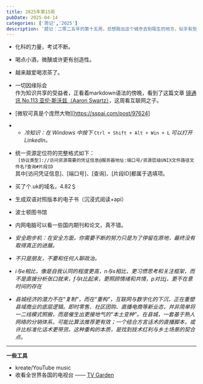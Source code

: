 ```yaml
---
title: 2025年第15周
pubDate: 2025-04-14
categories: ['周记','2025']
description: '题记：二零二五年的第十五周，总想跑出这个城市去到陌生的地方，似乎有些受够了一日复一日的重复的无聊的令人倦怠的工作与生活。'
---
```

- 化科的力量，考试不断。
- 喝点小酒，微醺或许更有创造性。
- 越来越爱喝浓茶了。
- 一切因缘际会  
	作为知识共享的受益者，正看着markdown语法的傍晚，看到了这篇文章 [镜通讯 No.113 亚伦·斯沃兹（Aaron Swartz）](https://wangyurui.com/posts/leng-jing-tong-xun-no-113-ya-lun-si-wo-zi-aaron-e760e0ca)，这周看互联网之子。  

- [微软可真是个庞然大物][https://sspai.com/post/97624] 
- - *冷知识：在 Windows 中按下* `Ctrl + Shift + Alt + Win + L` *可以打开 LinkedIn。*

- 统一资源定位符的完整格式如下：  
` [协议类型]://访问资源需要的凭证信息@服务器地址:端口号/资源层级UNIX文件路径文件名?查询#片段ID`    
其中[访问凭证信息]、[端口号]、[查询]、[片段ID]都属于选填项。
- 买了个.uk的域名，4.82＄
- 生成双语对照版本的电子书（沉浸式阅读+api）
- 波士顿图书馆
- 内网电脑可以看一些国内期刊和论文，真不错。

- *安全跑步机：在安全方面，你需要不断的努力只是为了停留在原地，最终没有取得真正的进展。*
- *不只是朋友，不要和任何人聊政治。*
- *i与e相比，像是自我认同的程度更高，n与s相比，更习惯思考和关注框架，而不是直接分析张口就来，f与t比起来，更照顾情绪和共情，p对比j，更不在意时间的存在*
- *县城经济的潜力不在“复制”，而在“重构”，互联网与数字化的下沉，正在重塑县域商业的底层逻辑。即时零售、社区团购、直播电商等新业态，并非简单将一二线模式照搬，而是催生出更接地气的“本土变种”。在县城，一套基于熟人网络的分销体系，可能比算法推荐更有效；一个结合方言话术的直播脚本，或许比标准化话术更带货。这种重构的本质，是找到技术红利与乡土场景的契合点。*

---

**一些工具**  
- kreate/YouTube music
- 收看全世界各国的电视台 —— [TV Garden](https://tv.garden/td)

